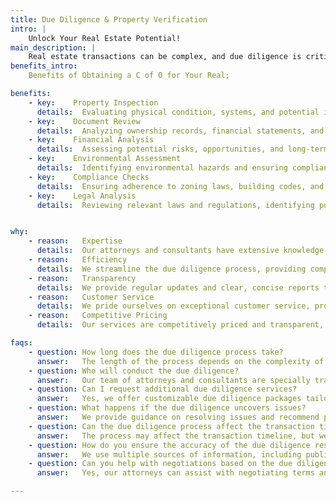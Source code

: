 ```yaml
---
title: Due Diligence & Property Verification
intro: |
    Unlock Your Real Estate Potential!
main_description: |
    Real estate transactions can be complex, and due diligence is critical to ensure that you make informed decisions. Our comprehensive due diligence services uncover potential issues and provide peace of mind.
benefits_intro:
    Benefits of Obtaining a C of O for Your Real;

benefits:
    - key:    Property Inspection
      details:  Evaluating physical condition, systems, and potential issues.
    - key:    Document Review
      details:  Analyzing ownership records, financial statements, and legal obligations.
    - key:    Financial Analysis
      details:  Assessing potential risks, opportunities, and long-term viability.
    - key:    Environmental Assessment
      details:  Identifying environmental hazards and ensuring compliance with regulations.
    - key:    Compliance Checks
      details:  Ensuring adherence to zoning laws, building codes, and other applicable regulations.
    - key:    Legal Analysis
      details:  Reviewing relevant laws and regulations, identifying potential liabilities and issues.


why:
    - reason:   Expertise
      details:  Our attorneys and consultants have extensive knowledge and experience in real estate due diligence.
    - reason:   Efficiency
      details:  We streamline the due diligence process, providing comprehensive analysis in a timely manner.
    - reason:   Transparency
      details:  We provide regular updates and clear, concise reports that keep you informed every step of the way.
    - reason:   Customer Service
      details:  We pride ourselves on exceptional customer service, providing personalized attention and support throughout the process.
    - reason:   Competitive Pricing
      details:  Our services are competitively priced and transparent, with no hidden fees or costs.

faqs:
    - question: How long does the due diligence process take?
      answer:   The length of the process depends on the complexity of the transaction and the type of property.
    - question: Who will conduct the due diligence?
      answer:   Our team of attorneys and consultants are specially trained in real estate due diligence.
    - question: Can I request additional due diligence services?
      answer:   Yes, we offer customizable due diligence packages tailored to your specific needs.
    - question: What happens if the due diligence uncovers issues?
      answer:   We provide guidance on resolving issues and recommend potential remedies.
    - question: Can the due diligence process affect the transaction timeline?
      answer:   The process may affect the transaction timeline, but we work to minimize delays and keep the process on schedule.
    - question: How do you ensure the accuracy of the due diligence results?
      answer:   We use multiple sources of information, including public records, property inspections, and expert analysis, to ensure accuracy.
    - question: Can you help with negotiations based on the due diligence findings?
      answer:   Yes, our attorneys can assist with negotiating terms and conditions based on the findings of the due diligence process.

---
```


